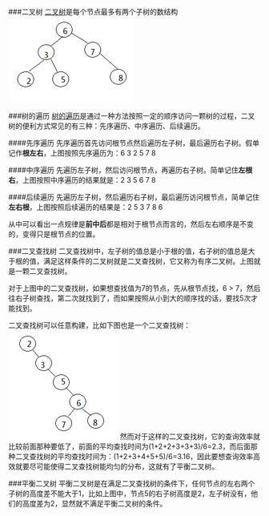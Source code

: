 ###二叉树
[二叉树](http://zh.wikipedia.org/wiki/%E4%BA%8C%E5%8F%89%E6%A0%91)是每个节点最多有两个子树的数结构  
![btree](../resource/image/Binary_tree.png)

###树的遍历
[树的遍历](http://zh.wikipedia.org/wiki/%E6%A0%91%E7%9A%84%E9%81%8D%E5%8E%86#.E4.B8.AD.E5.BA.8F.E9.81.8D.E5.8E.86)是通过一种方法按照一定的顺序访问一颗树的过程，二叉树的便利方式常见的有三种：先序遍历、中序遍历、后续遍历。  

####先序遍历
先序遍历首先访问根节点然后遍历左子树，最后遍历右子树。假单记作**根左右**，上图按照先序遍历为：6 3 2 5 7 8  

####中序遍历
先遍历左子树，然后访问根节点，再遍历右子树。简单记住**左根右**，上图按照中序遍历的结果就是：2 3 5 6 7 8  

####后续遍历
先遍历左子树，然后遍历右子树，最后遍历访问根节点，简单记住**左右根**，上图按照后续遍历的结果是：2 5 3 7 8 6  

从中可以看出一点规律是**前中后**都是相对于根节点而言的，然后左右顺序是不变的，变得只是根节点的位置。  

###二叉查找树
二叉查找树中，左子树的值总是小于根的值，右子树的值总是大于根的值，满足这样条件的二叉树就是二叉查找树，它又称为有序二叉树。上图就是一颗二叉查找树。  

对于上图中的二叉查找树，如果想查找值为7的节点，先从根节点找，6 > 7，然后往右子树查找，第二次就找到了，而如果按照从小到大的顺序找的话，要找5次才能找到。  

二叉查找树可以任意构建，比如下图也是一个二叉查找树：  
![phtree](../resource/image/pinghengtree.png)
然而对于这样的二叉查找树，它的查询效率就比较前面那种要低了，前面的平均查找时间为(1+2+2+3+3+3)/6=2.3，而后面那种二叉查找树的平均查找时间为：(1+2+3+4+5+5)/6=3.16，因此要想查询效率高效就要尽可能使得二叉查找树能均匀的分布，这就有了平衡二叉树。  

###平衡二叉树
平衡二叉树是在满足二叉查找树的条件下，任何节点的左右两个子树的高度差不能大于1，比如上图中，节点5的右子树高度是2，左子树没有，他们的高度差为2，显然就不满足平衡二叉树的条件。  




